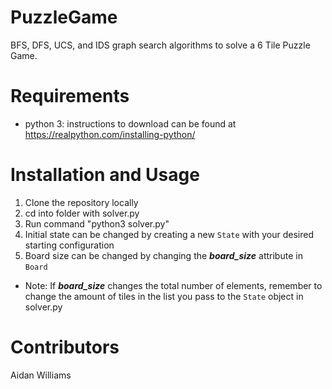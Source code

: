 # PuzzleGame
BFS, DFS, UCS, and IDS graph search algorithms to solve a 6 Tile Puzzle Game.

# Requirements
* python 3: instructions to download can be found at https://realpython.com/installing-python/

# Installation and Usage
1. Clone the repository locally
2. cd into folder with solver.py
3. Run command "python3 solver.py"
4. Initial state can be changed by creating a new `State` with your desired starting configuration
5. Board size can be changed by changing the ***board_size*** attribute in `Board`
  * Note: If ***board_size*** changes the total number of elements, remember to change the amount of tiles in the list you pass to the `State` object in solver.py
  
# Contributors

Aidan Williams

